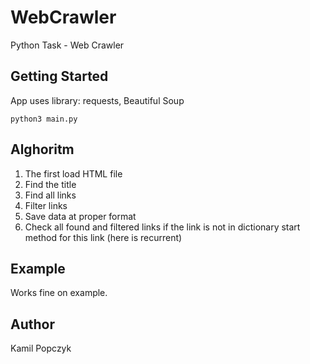 # WebCrawler

Python Task - Web Crawler

## Getting Started

App uses library: requests, Beautiful Soup

```
python3 main.py 
```

## Alghoritm
1. The first load HTML file 
2. Find the title 
3. Find all links
4. Filter links
5. Save data at proper format 
6. Check all found and filtered links if the link is not in dictionary start method for this link (here is recurrent)  

## Example 

Works fine on example.

## Author

Kamil Popczyk
